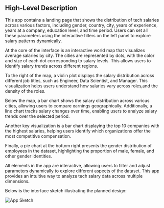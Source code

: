 ## High-Level Description    
This app contains a landing page that shows the distribution of tech salaries across various factors, including gender, country, city, years of experience, years at a company, education level, and time period. Users can set all these parameters using the interactive filters on the left panel to explore salary patterns dynamically.

At the core of the interface is an interactive world map that visualizes average salaries by city. The cities are represented by dots, with the color and size of each dot corresponding to salary levels. This allows users to identify salary trends across different regions.

To the right of the map, a violin plot displays the salary distribution across different job titles, such as Engineer, Data Scientist, and Manager. This visualization helps users understand how salaries vary across roles,and the density of the roles.

Below the map, a bar chart shows the salary distribution across various cities, allowing users to compare earnings geographically. Additionally, a line chart tracks salary changes over time, enabling users to analyze salary trends over the selected period.

Another key visualization is a bar chart displaying the top 10 companies with the highest salaries, helping users identify which organizations offer the most competitive compensation.

Finally, a pie chart at the bottom right presents the gender distribution of employees in the dataset, highlighting the proportion of male, female, and other gender identities.

All elements in the app are interactive, allowing users to filter and adjust parameters dynamically to explore different aspects of the dataset. This app provides an intuitive way to analyze tech salary data across multiple dimensions.

Below is the interface sketch illustrating the planned design:


![App Sketch](sketch.png)